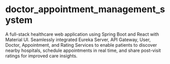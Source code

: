 # doctor_appointment_management_system
A full-stack healthcare web application using Spring Boot and React with Material UI. Seamlessly integrated Eureka Server, API Gateway, User, Doctor, Appointment, and Rating Services to enable patients to discover nearby hospitals, schedule appointments in real time, and share post-visit ratings for improved care insights.
